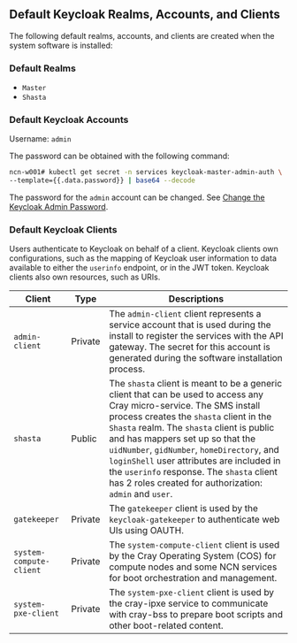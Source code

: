 ## Default Keycloak Realms, Accounts, and Clients

The following default realms, accounts, and clients are created when the system software is installed:

### Default Realms

-   `Master`
-   `Shasta`

### Default Keycloak Accounts

Username: `admin`

The password can be obtained with the following command:

```bash
ncn-w001# kubectl get secret -n services keycloak-master-admin-auth \
--template={{.data.password}} | base64 --decode
```

The password for the `admin` account can be changed. See [Change the Keycloak Admin Password](Change_the_Keycloak_Admin_Password.md).

### Default Keycloak Clients

Users authenticate to Keycloak on behalf of a client. Keycloak clients own configurations, such as the mapping of Keycloak user information to data available to either the `userinfo` endpoint, or in the JWT token. Keycloak clients also own resources, such as URIs.

|Client|Type|Descriptions|
|------|----|------------|
|`admin-client`|Private|The `admin-client` client represents a service account that is used during the install to register the services with the API gateway. The secret for this account is generated during the software installation process.|
|`shasta`|Public|The `shasta` client is meant to be a generic client that can be used to access any Cray micro-service. The SMS install process creates the `shasta` client in the `Shasta` realm. The `shasta` client is public and has mappers set up so that the `uidNumber`, `gidNumber`, `homeDirectory`, and `loginShell` user attributes are included in the `userinfo` response. The `shasta` client has 2 roles created for authorization: `admin` and `user`.|
|`gatekeeper`|Private|The `gatekeeper` client is used by the `keycloak-gatekeeper` to authenticate  web UIs using OAUTH.|
|`system-compute-client`|Private|The `system-compute-client` client is used by the Cray Operating System \(COS\) for compute nodes and some NCN services for boot orchestration and management.|
|`system-pxe-client`|Private|The `system-pxe-client` client is used by the cray-ipxe service to communicate with cray-bss to prepare boot scripts and other boot-related content.|



